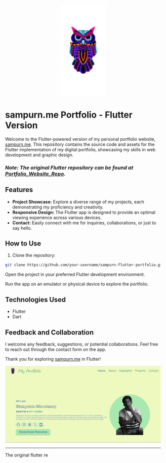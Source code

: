 <p align="center">
  <img src="owl3.png" alt="Website Logo" width="150" height="300">
</p>



# sampurn.me Portfolio - Flutter Version

Welcome to the Flutter-powered version of my personal portfolio website, [sampurn.me](https://www.sampurn.me). This repository contains the source code and assets for the Flutter implementation of my digital portfolio, showcasing my skills in web development and graphic design.

### *Note: The original Flutter repository can be found at [Portfolio_Website_Repo](https://github.com/Sampurn44/portfolio_website).*

## Features

- **Project Showcase:** Explore a diverse range of my projects, each demonstrating my proficiency and creativity.
- **Responsive Design:** The Flutter app is designed to provide an optimal viewing experience across various devices.
- **Contact:** Easily connect with me for inquiries, collaborations, or just to say hello.

## How to Use

1. Clone the repository:

```bash
git clone https://github.com/your-username/sampurn-flutter-portfolio.git
```
Open the project in your preferred Flutter development environment.

Run the app on an emulator or physical device to explore the portfolio.
## Technologies Used

- Flutter
- Dart

## Feedback and Collaboration

I welcome any feedback, suggestions, or potential collaborations. Feel free to reach out through the contact form on the app.

Thank you for exploring [sampurn.me](https://www.sampurn.me) in Flutter!

![Portfolio Screenshot](Screenshot.png)

---
The original flutter re


